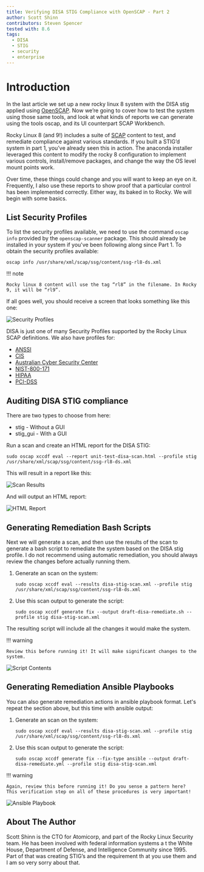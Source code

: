 ```yaml
---
title: Verifying DISA STIG Compliance with OpenSCAP - Part 2
author: Scott Shinn
contributors: Steven Spencer
tested with: 8.6
tags:
  - DISA
  - STIG
  - security
  - enterprise
---
```


# Introduction

In the last article we set up a new rocky linux 8 system with the DISA stig applied using [OpenSCAP](https://www.openscap.org). Now we’re going to cover how to test the system using those same tools, and look at what kinds of reports we can generate using the tools oscap, and its UI counterpart SCAP Workbench.

Rocky Linux 8 (and 9!) includes a suite of [SCAP](https://csrc.nist.gov/projects/security-content-automation-protocol) content to test, and remediate compliance against various standards. If you built a STIG’d system in part 1, you’ve already seen this in action. The anaconda installer leveraged this content to modify the rocky 8 configuration to implement various controls, install/remove packages, and change the way the OS level mount points work.

Over time, these things could change and you will want to keep an eye on it. Frequently, I also use these reports to show proof that a particular control has been implemented correctly. Either way, its baked in to Rocky. We will begin with some basics.

## List Security Profiles

To list the security profiles available, we need to use the command `oscap info` provided by the `openscap-scanner` package. This should already be installed in your system if you've been following along since Part 1.  To obtain the security profiles available:

```
oscap info /usr/share/xml/scap/ssg/content/ssg-rl8-ds.xml
```

!!! note

    Rocky linux 8 content will use the tag “rl8” in the filename. In Rocky 9, it will be “rl9”.

If all goes well, you should receive a screen that looks something like this one:

![Security Profiles](images/disa_stig_pt2_img1.jpg)

DISA is just one of many Security Profiles supported by the Rocky Linux SCAP definitions. We also have profiles for:

* [ANSSI](https://www.ssi.gouv.fr/en/)
* [CIS](https://cisecurity.org)
* [Australian Cyber Security Center](https://www.cyber.gov.au/)
* [NIST-800-171](https://csrc.nist.gov/publications/detail/sp/800-171/rev-2/final)
* [HIPAA](https://www.hhs.gov/hipaa/for-professionals/security/laws-regulations/index.html)
* [PCI-DSS](https://www.pcisecuritystandards.org/)

## Auditing DISA STIG compliance

There are two types to choose from here:

* stig - Without a GUI
* stig_gui - With a GUI 

Run a scan and create an HTML report for the DISA STIG:

```
sudo oscap xccdf eval --report unit-test-disa-scan.html --profile stig /usr/share/xml/scap/ssg/content/ssg-rl8-ds.xml
```

This will result in a report like this:

![Scan Results](images/disa_stig_pt2_img2.jpg)

And will output an HTML report:

![HTML Report](images/disa_stig_pt2_img3.jpg)

## Generating Remediation Bash Scripts

Next we will generate a scan, and then use the results of the scan to generate a bash script to remediate the system based on the DISA stig profile. I do not recommend using automatic remediation, you should always review the changes before actually running them.

1) Generate an scan on the system:
    ```
    sudo oscap xccdf eval --results disa-stig-scan.xml --profile stig /usr/share/xml/scap/ssg/content/ssg-rl8-ds.xml
    ```
2) Use this scan output to generate the script:
    ```
	sudo oscap xccdf generate fix --output draft-disa-remediate.sh --profile stig disa-stig-scan.xml
    ```

The resulting script will include all the changes it would make the system. 

!!! warning

    Review this before running it! It will make significant changes to the system. 

![Script Contents](images/disa_stig_pt2_img4.jpg)

## Generating Remediation Ansible Playbooks

You can also generate remediation actions in ansible playbook format. Let's repeat the section above, but this time with ansible output:

1) Generate an scan on the system:
    ```
	sudo oscap xccdf eval --results disa-stig-scan.xml --profile stig /usr/share/xml/scap/ssg/content/ssg-rl8-ds.xml
    ```
2) Use this scan output to generate the script:
    ```
	sudo oscap xccdf generate fix --fix-type ansible --output draft-disa-remediate.yml --profile stig disa-stig-scan.xml
    ```

!!! warning

    Again, review this before running it! Do you sense a pattern here? This verification step on all of these procedures is very important!

![Ansible Playbook](images/disa_stig_pt2_img5.jpg)

## About The Author

Scott Shinn is the CTO for Atomicorp, and part of the Rocky Linux Security team. He has been involved with federal information systems a
t the White House, Department of Defense, and Intelligence Community since 1995. Part of that was creating STIG’s and the requirement th
at you use them and I am so very sorry about that.

